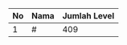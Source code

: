 | No | Nama            | Jumlah Level |
|----|-----------------|--------------|
| 1  | #    |    409        |
